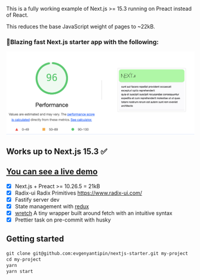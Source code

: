 This is a fully working example of Next.js >= 15.3 running on Preact instead of React.

This reduces the base JavaScript weight of pages to ~22kB.

### 🚀Blazing fast Next.js starter app with the following:

![Screenshot](pagespeed-insights1.png)
## Works up to Next.js 15.3 ✅
## [You can see a live demo](https://nextjs-starter-gamma.vercel.app/)
- [x] Next.js + Preact >= 10.26.5 = 21kB
- [x] Radix-ui Radix Primitives https://www.radix-ui.com/
- [x] Fastify server dev
- [x] State management with [redux](https://github.com/reactjs/redux)
- [x] [wretch](https://github.com/elbywan/wretch) A tiny wrapper built around fetch with an intuitive syntax
- [x] Prettier task on pre-commit with husky
## Getting started
```
git clone git@github.com:evgenyantipin/nextjs-starter.git my-project
cd my-project
yarn
yarn start
```

